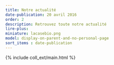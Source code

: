 ```yaml
---
title: Notre actualité
date-publication: 20 avril 2016
order: 2
description: Retrouvez toute notre actualité
lire-plus:
miniature: lacasebio.png
model: display-on-parent-and-no-personal-page
sort_items : date-publication
---
```



{% include coll_ext/main.html %}

